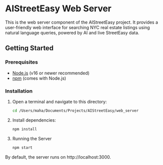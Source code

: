 # AIStreetEasy Web Server

This is the web server component of the AIStreetEasy project. It provides a user-friendly web interface for searching NYC real estate listings using natural language queries, powered by AI and live StreetEasy data.

## Getting Started

### Prerequisites

- [Node.js](https://nodejs.org/) (v16 or newer recommended)
- [npm](https://www.npmjs.com/) (comes with Node.js)

### Installation

1. Open a terminal and navigate to this directory:

   ```sh
   cd /Users/maha/Documents/Projects/AIStreetEasy/web_server
   ```

2. Install dependencies:
   ```sh
   npm install
   ```

3. Running the Server
   ```sh
   npm start
   ```

By default, the server runs on http://localhost:3000.